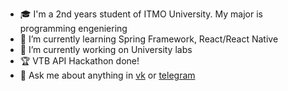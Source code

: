 - 🎓 I'm a 2nd years student of ITMO University. My major is programming engeniering
- 🌱 I’m currently learning Spring Framework, React/React Native
- 🔭 I’m currently working on University labs
- 🏆 VTB API Hackathon done!
- 💬 Ask me about anything in [vk](https://vk.com/just_andreew) or [telegram](https://t.me/silmont) 

